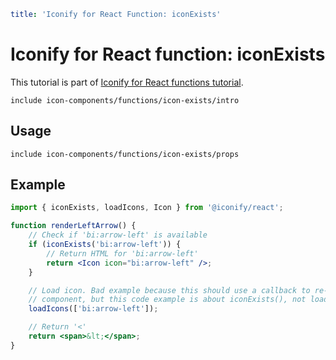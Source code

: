 ```yaml
title: 'Iconify for React Function: iconExists'
```

# Iconify for React function: iconExists

This tutorial is part of [Iconify for React functions tutorial](./index.md#functions).

`include icon-components/functions/icon-exists/intro`

## Usage

`include icon-components/functions/icon-exists/props`

## Example

```jsx
import { iconExists, loadIcons, Icon } from '@iconify/react';

function renderLeftArrow() {
	// Check if 'bi:arrow-left' is available
	if (iconExists('bi:arrow-left')) {
		// Return HTML for 'bi:arrow-left'
		return <Icon icon="bi:arrow-left" />;
	}

	// Load icon. Bad example because this should use a callback to re-render arrow in a stateful
	// component, but this code example is about iconExists(), not loadIcons()
	loadIcons(['bi:arrow-left']);

	// Return '<'
	return <span>&lt;</span>;
}
```
